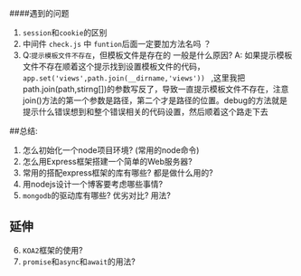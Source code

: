 

####遇到的问题

1. `session`和`cookie`的区别 
2. 中间件 `check.js` 中 `funtion`后面一定要加方法名吗 ？
3. Q:`提示模板文件不存在`，但模板文件是存在的 一般是什么原因?
   A: 如果提示模板文件不存在顺着这个提示找到设置模板文件的代码，`app.set('views',path.join(__dirname,'views')) ` ,这里我把path.join(path,stirng[])的参数写反了，导致一直提示模板文件不存在，注意join()方法的第一个参数是路径，第二个才是路径的位置。debug的方法就是提示什么错误想到和整个错误相关的代码设置，然后顺着这个路走下去

##总结:
1. 怎么初始化一个node项目环境? (常用的node命令)
2. 怎么用Express框架搭建一个简单的Web服务器?
3. 常用的搭配express框架的库有哪些?  都是做什么用的?
4. 用nodejs设计一个博客要考虑哪些事情?
5. `mongodb`的驱动库有哪些? 优劣对比? 用法?

## 延伸
6. `KOA2`框架的使用?
7. `promise`和`async`和`await`的用法?
